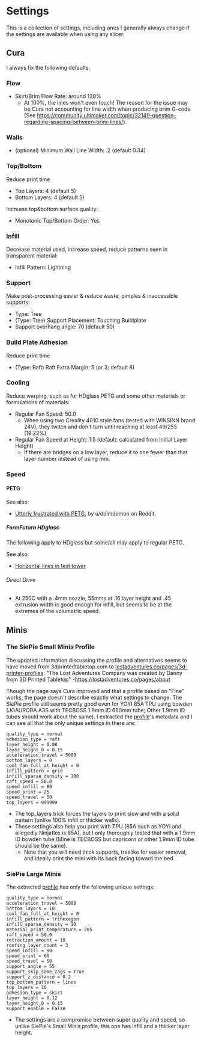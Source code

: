 # Settings
This is a collection of settings, including ones I generally always change if the settings are available when using any slicer.

## Cura
I always fix the following defaults.

### Flow
- Skirt/Brim Flow Rate: around 130%
  - At 100%, the lines won't even touch! The reason for the issue may be Cura not accounting for line width when producing brim G-code (See <https://community.ultimaker.com/topic/32149-question-regarding-spacing-between-brim-lines/>).

### Walls
- (optional) Minimum Wall Line Width: .2 (default 0.34)

### Top/Bottom
Reduce print time
- Top Layers: 4 (default 5)
- Bottom Layers: 4 (default 5)

Increase top&bottom surface quality:
- Monotonic Top/Bottom Order: Yes

### Infill
Decrease material used, increase speed, reduce patterns seen in transparent material:
- Infill Pattern: Lightning

### Support
Make post-processing easier & reduce waste, pimples & inaccessible supports:
- Type: Tree
- (Type: Tree) Support Placement: Touching Buildplate
- Support overhang angle: 70 (default 50)

### Build Plate Adhesion
Reduce print time
- (Type: Raft) Raft Extra Margin: 5 (or 3; default 8)

### Cooling
Reduce warping, such as for HDglass PETG and some other materials or formulations of materials:
- Regular Fan Speed: 50.0
  - When using two Creality 4010 style fans (tested with WINSINN brand 24V), they twitch and don't turn until reaching at least 49/255 (19.22%)
- Regular Fan Speed at Height: 1.5 (default: calculated from Initial Layer Height)
  - If there are bridges on a low layer, reduce it to one fewer than that layer number instead of using mm.

### Speed
#### PETG
See also:
- [Utterly frustrated with PETG.](https://www.reddit.com/r/3Dprinting/comments/hya4xw/utterly_frustrated_with_petg/) by u/dolmdemon on Reddit.

##### FormFutura HDglass
The following apply to HDglass but some/all may apply to regular PETG.

See also:
- [Horizontal lines in test tower](https://forum.simplify3d.com/viewtopic.php?t=8770&start=30)

###### Direct Drive
- At 250C with a .4mm nozzle, 55mms at .16 layer height and .45 extrusion width is good enough for infill, but seems to be at the extremes of the volumetric speed.


## Minis
### The SiePie Small Minis Profile
The updated information discussing the profile and alternatives seems to have moved from 3dprintedtabletop.com to [lostadventures.co/pages/3d-printer-profiles](https://lostadventures.co/pages/3d-printer-profiles): "The Lost Adventures Company was created by Danny from 3D Printed Tabletop" -<https://lostadventures.co/pages/about>

Though the page says Cura improved and that a profile based on "Fine" works, the page doesn't describe exactly what settings to change. The SiePie profile still seems pretty good even for YOYI 85A TPU using bowden (JGAURORA A3S with TECBOSS 1.9mm ID 680mm tube; Other 1.9mm ID tubes should work about the same). I extracted the [profile](https://drive.google.com/file/d/1mgptwHLX3Al8MZ6-VH4dHklK_OAvftVs/view)'s metadata and I can see all that the only unique settings in there are:
```
quality_type = normal
adhesion_type = raft
layer_height = 0.08
layer_height_0 = 0.15
acceleration_travel = 5000
bottom_layers = 0
cool_fan_full_at_height = 0
infill_pattern = grid
infill_sparse_density = 100
raft_speed = 50.0
speed_infill = 80
speed_print = 25
speed_travel = 50
top_layers = 999999
```
- The top_layers trick forces the layers to print slow and with a solid pattern (unlike 100% infill or thicker walls).
- These settings also help you print with TPU (85A such as YOYI and allegedly Ninjaflex is 85A), but I only thoroughly tested that with a 1.9mm ID bowden tube (Mine is TECBOSS but capricorn or other 1.9mm ID tube should be the same).
  - Note that you will need thick supports, treelike for easier removal, and ideally print the mini with its back facing toward the bed.

### SiePie Large Minis
The extracted [profile](https://drive.google.com/file/d/11zgWHZbpnXP2Zl1bGod-h26Dxyaa4LEk/view) has only the following unique settings:
```
quality_type = normal
acceleration_travel = 5000
bottom_layers = 10
cool_fan_full_at_height = 0
infill_pattern = trihexagon
infill_sparse_density = 10
material_print_temperature = 205
raft_speed = 50.0
retraction_amount = 10
roofing_layer_count = 3
speed_infill = 80
speed_print = 60
speed_travel = 50
support_angle = 55
support_skip_some_zags = True
support_z_distance = 0.2
top_bottom_pattern = lines
top_layers = 10
adhesion_type = skirt
layer_height = 0.12
layer_height_0 = 0.15
support_enable = False
```
- The settings are a compromise between super quality and speed, so unlike SiePie's Small Minis profile, this one has infill and a thicker layer height.

